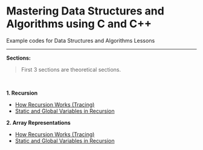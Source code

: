 # Mastering Data Structures and Algorithms using C and C++

Example codes for Data Structures and Algorithms Lessons

-----

**Sections:** 

> First 3 sections are theoretical sections.
<br/>

**1. Recursion**
   - [How Recursion Works (Tracing)](Recursion/4.1.cpp)
   - [Static and Global Variables in Recursion](Recursion/4.5.cpp)
   
**2. Array Representations**
   - [How Recursion Works (Tracing)](Recursion/4.1.cpp)
   - [Static and Global Variables in Recursion](Recursion/4.5.cpp)   
